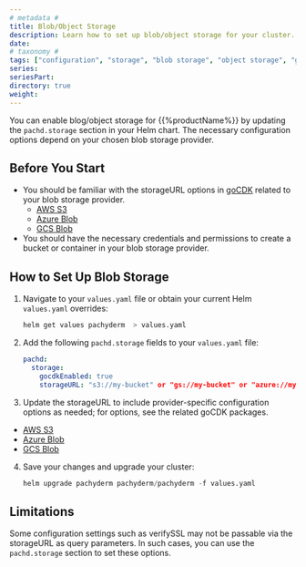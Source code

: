 ```yaml
---
# metadata # 
title: Blob/Object Storage
description: Learn how to set up blob/object storage for your cluster.
date: 
# taxonomy #
tags: ["configuration", "storage", "blob storage", "object storage", "gocdk"]
series:
seriesPart:
directory: true 
weight: 
--- 
```


You can enable blog/object storage for {{%productName%}} by updating the `pachd.storage` section in your Helm chart. The necessary configuration options depend on your chosen blob storage provider.


## Before You Start 

- You should be familiar with the storageURL options in [goCDK](https://gocloud.dev/howto/blob/) related to your blob storage provider.
  - [AWS S3](https://pkg.go.dev/gocloud.dev/blob/s3blob#URLOpener)
  - [Azure Blob](https://pkg.go.dev/gocloud.dev/blob/azureblob#URLOpener)
  - [GCS Blob](https://pkg.go.dev/gocloud.dev/blob/gcsblob#URLOpener)
- You should have the necessary credentials and permissions to create a bucket or container in your blob storage provider.



## How to Set Up Blob Storage 

1. Navigate to your `values.yaml` file or obtain your current Helm `values.yaml` overrides:
   ```s
   helm get values pachyderm  > values.yaml
   ```
2. Add the following `pachd.storage` fields to your `values.yaml` file:
   ```yaml
   pachd:
     storage:
       gocdkEnabled: true 
       storageURL: "s3://my-bucket" or "gs://my-bucket" or "azure://my-container"
    ```

3. Update the storageURL to include provider-specific configuration options as needed; for options, see the related goCDK packages.
  - [AWS S3](https://pkg.go.dev/gocloud.dev/blob/s3blob#URLOpener)
  - [Azure Blob](https://pkg.go.dev/gocloud.dev/blob/azureblob#URLOpener)
  - [GCS Blob](https://pkg.go.dev/gocloud.dev/blob/gcsblob#URLOpener) 
   
4. Save your changes and upgrade your cluster:
   ```s
   helm upgrade pachyderm pachyderm/pachyderm -f values.yaml
   ```

## Limitations

Some configuration settings such as verifySSL may not be passable via the storageURL as query parameters. In such cases, you can use the `pachd.storage` section to set these options.





